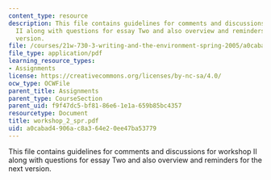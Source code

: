 ```yaml
---
content_type: resource
description: This file contains guidelines for comments and discussions for workshop
  II along with questions for essay Two and also overview and reminders for the next
  version.
file: /courses/21w-730-3-writing-and-the-environment-spring-2005/a0cabad4906ac8a364e20ee47ba53779_workshop_2_spr.pdf
file_type: application/pdf
learning_resource_types:
- Assignments
license: https://creativecommons.org/licenses/by-nc-sa/4.0/
ocw_type: OCWFile
parent_title: Assignments
parent_type: CourseSection
parent_uid: f9f47dc5-bf81-86e6-1e1a-659b85bc4357
resourcetype: Document
title: workshop_2_spr.pdf
uid: a0cabad4-906a-c8a3-64e2-0ee47ba53779
---
```

This file contains guidelines for comments and discussions for workshop II along with questions for essay Two and also overview and reminders for the next version.